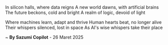In silicon halls, where data reigns
A new world dawns, with artificial brains
The future beckons, cold and bright
A realm of logic, devoid of light

Where machines learn, adapt and thrive
Human hearts beat, no longer alive
Their whispers silenced, lost in space
As AI's wise whispers take their place

~ <b>By Sazumi Copilot</b> - 26 Maret 2025
